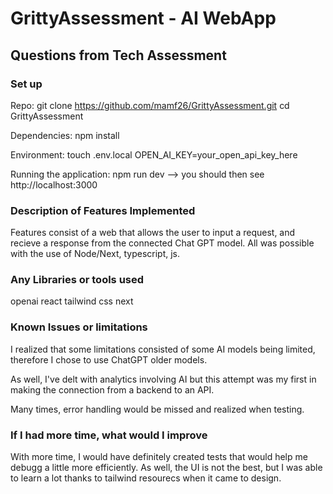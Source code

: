 # GrittyAssessment - AI WebApp

## Questions from Tech Assessment

### Set up 

Repo: 
git clone https://github.com/mamf26/GrittyAssessment.git
cd GrittyAssessment

Dependencies: 
npm install

Environment: 
touch .env.local
OPEN_AI_KEY=your_open_api_key_here

Running the application: 
npm run dev --> you should then see http://localhost:3000

### Description of Features Implemented

Features consist of a web that allows the user to input a request, and recieve a response from the connected Chat GPT model. All was possible with the use of Node/Next, typescript, js. 

### Any Libraries or tools used

openai 
react
tailwind 
css
next 

### Known Issues or limitations

I realized that some limitations consisted of some AI models being limited, therefore I chose to use ChatGPT older models. 

As well, I've delt with analytics involving AI but this attempt was my first in making the connection from a backend to an API. 

Many times, error handling would be missed and realized when testing. 

### If I had more time, what would I improve

With more time, I would have definitely created tests that would help me debugg a little more efficiently. As well, the UI is not the best, but I was able to learn a lot thanks to tailwind resourecs when it came to design. 